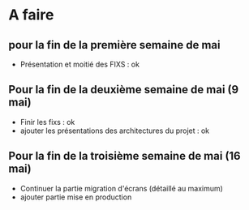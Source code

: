 # A faire

## pour la fin de la première semaine de mai

- Présentation et moitié des FIXS : ok

## Pour la fin de la deuxième semaine de mai (9 mai)

- Finir les fixs : ok
- ajouter les présentations des architectures du projet : ok

## Pour la fin de la troisième semaine de mai (16 mai)

- Continuer la partie migration d'écrans (détaillé au maximum)
- ajouter partie mise en production 

